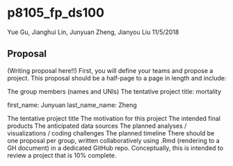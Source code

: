 p8105\_fp\_ds100
================
Yue Gu, Jianghui Lin, Junyuan Zheng, Jianyou Liu
11/5/2018

Proposal
--------

(Writing proposal here!!) First, you will define your teams and propose a project. This proposal should be a half-page to a page in length and include:

The group members (names and UNIs) The tentative project title: mortality

first\_name: Junyuan last\_name\_name: Zheng

The tentative project title The motivation for this project The intended final products The anticipated data sources The planned analyses / visualizations / coding challenges The planned timeline There should be one proposal per group, written collaboratively using .Rmd (rendering to a GH document) in a dedicated GitHub repo. Conceptually, this is intended to review a project that is 10% complete.
